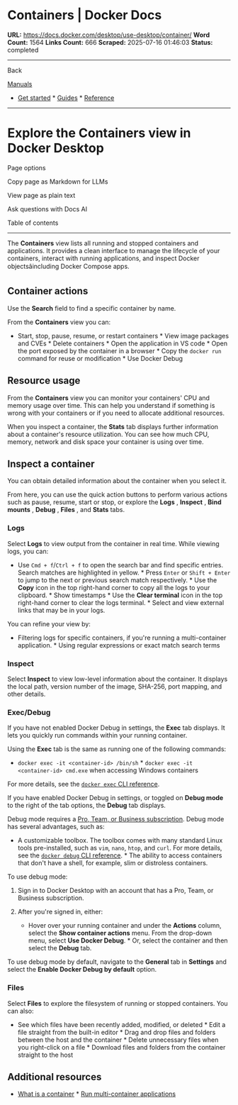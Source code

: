 # Containers | Docker Docs

**URL:** https://docs.docker.com/desktop/use-desktop/container/
**Word Count:** 1564
**Links Count:** 666
**Scraped:** 2025-07-16 01:46:03
**Status:** completed

---

Back

[Manuals](https://docs.docker.com/manuals/)

  * [Get started](https://docs.docker.com/get-started/)   * [Guides](https://docs.docker.com/guides/)   * [Reference](https://docs.docker.com/reference/)

* * *

# Explore the Containers view in Docker Desktop

Page options

Copy page as Markdown for LLMs

View page as plain text

Ask questions with Docs AI

Table of contents

* * *

The **Containers** view lists all running and stopped containers and applications. It provides a clean interface to manage the lifecycle of your containers, interact with running applications, and inspect Docker objectsâincluding Docker Compose apps.

## Container actions

Use the **Search** field to find a specific container by name.

From the **Containers** view you can:

  * Start, stop, pause, resume, or restart containers   * View image packages and CVEs   * Delete containers   * Open the application in VS code   * Open the port exposed by the container in a browser   * Copy the `docker run` command for reuse or modification   * Use Docker Debug

## Resource usage

From the **Containers** view you can monitor your containers' CPU and memory usage over time. This can help you understand if something is wrong with your containers or if you need to allocate additional resources.

When you inspect a container, the **Stats** tab displays further information about a container's resource utilization. You can see how much CPU, memory, network and disk space your container is using over time.

## Inspect a container

You can obtain detailed information about the container when you select it.

From here, you can use the quick action buttons to perform various actions such as pause, resume, start or stop, or explore the **Logs** , **Inspect** , **Bind mounts** , **Debug** , **Files** , and **Stats** tabs.

### Logs

Select **Logs** to view output from the container in real time. While viewing logs, you can:

  * Use `Cmd + f`/`Ctrl + f` to open the search bar and find specific entries. Search matches are highlighted in yellow.   * Press `Enter` or `Shift + Enter` to jump to the next or previous search match respectively.   * Use the **Copy** icon in the top right-hand corner to copy all the logs to your clipboard.   * Show timestamps   * Use the **Clear terminal** icon in the top right-hand corner to clear the logs terminal.   * Select and view external links that may be in your logs.

You can refine your view by:

  * Filtering logs for specific containers, if you're running a multi-container application.   * Using regular expressions or exact match search terms

### Inspect

Select **Inspect** to view low-level information about the container. It displays the local path, version number of the image, SHA-256, port mapping, and other details.

### Exec/Debug

If you have not enabled Docker Debug in settings, the **Exec** tab displays. It lets you quickly run commands within your running container.

Using the **Exec** tab is the same as running one of the following commands:

  * `docker exec -it <container-id> /bin/sh`   * `docker exec -it <container-id> cmd.exe` when accessing Windows containers

For more details, see the [`docker exec` CLI reference](https://docs.docker.com/reference/cli/docker/exec/).

If you have enabled Docker Debug in settings, or toggled on **Debug mode** to the right of the tab options, the **Debug** tab displays.

Debug mode requires a [Pro, Team, or Business subscription](https://docs.docker.com/subscription/details/). Debug mode has several advantages, such as:

  * A customizable toolbox. The toolbox comes with many standard Linux tools pre-installed, such as `vim`, `nano`, `htop`, and `curl`. For more details, see the [`docker debug` CLI reference](https://docs.docker.com/reference/cli/docker/debug/).   * The ability to access containers that don't have a shell, for example, slim or distroless containers.

To use debug mode:

  1. Sign in to Docker Desktop with an account that has a Pro, Team, or Business subscription.

  2. After you're signed in, either:

     * Hover over your running container and under the **Actions** column, select the **Show container actions** menu. From the drop-down menu, select **Use Docker Debug**.      * Or, select the container and then select the **Debug** tab.

To use debug mode by default, navigate to the **General** tab in **Settings** and select the **Enable Docker Debug by default** option.

### Files

Select **Files** to explore the filesystem of running or stopped containers. You can also:

  * See which files have been recently added, modified, or deleted   * Edit a file straight from the built-in editor   * Drag and drop files and folders between the host and the container   * Delete unnecessary files when you right-click on a file   * Download files and folders from the container straight to the host

## Additional resources

  * [What is a container](https://docs.docker.com/get-started/docker-concepts/the-basics/what-is-a-container/)   * [Run multi-container applications](https://docs.docker.com/get-started/docker-concepts/running-containers/multi-container-applications/)